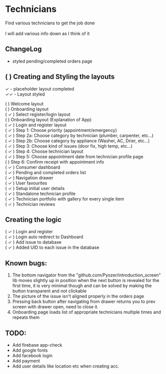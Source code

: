 # Technicians

Find various technicians to get the job done<br />
<br />
I will add various info down as I think of it<br />

## ChangeLog

- styled pending/completed orders page

## (  ) Creating and Styling the layouts

✓ - placeholder layout completed<br />
✓✓ - Layout styled<br />

(  ) Welcome layout<br />
   (  ) Onboarding layout<br />
   ( ✓ ) Select register/login layout<br />
(   ) Onboarding layout (Explanation of App)<br />
( ✓ ) Login and register layout<br />
( ✓ ) Step 1: Choose priority (appointment/emergency)<br />
( ✓ ) Step 2a: Choose category by technician (plumber, carpenter, etc...)<br />
( ✓ ) Step 2b: Choose category by appliance (Washer, AC, Drier, etc...)<br />
( ✓ ) Step 3: Choose kind of issues (door fix, high temp, etc...)<br />
( ✓ ) Step 4: Choose technician layout<br />
( ✓ ) Step 5: Choose appointment date from technician profile page<br />
(  ) Step 6: Confirm receipt with appointment info<br />
( ✓ ) Consumer dashboard<br />
( ✓ ) Pending and completed orders list<br />
( ✓ ) Navigation drawer<br />
( ✓ ) User favourites<br />
( ✓ ) Setup initial user details<br />
( ✓ ) Standalone technician profile<br />
( ✓ ) Technician portfolio with gallery for every single item<br />
( ✓ ) Technician reviews<br />

## Creating the logic

( ✓ ) Login and register<br />
( ✓ ) Login auto redirect to Dashboard<br />
( ✓ ) Add issue to database<br />
( ✓ ) Added UID to each issue in the database<br />

[comment]: <> (## Features to implement:)

[comment]: <> (1. Ability for technician to choose if they can serve emergencies or not<br />)

[comment]: <> (2. Technician setup profile will include<br />)

[comment]: <> (   a. Selecting category<br />)

[comment]: <> (   b. Selecting availability for emergencies<br />)

[comment]: <> (   c. Selecting charge rate<br />)

[comment]: <> (   d. How much time average per job<br />)

[comment]: <> (   e. Contact info<br />)

[comment]: <> (3. Auto-booking system for technician to prevent conflicts<br />)

[comment]: <> (4. Confirm identity of technician using national ID<br />)

[comment]: <> (5. Online and physical payment available<br />)

[comment]: <> (6. Technician profile page will contain previous work photos and reviews,this is the )

[comment]: <> (same page that the consumer will be able to book an appointment from.<br />)

[comment]: <> (7. NO CHAT SYSTEM<br />)

## Known bugs:

1. The bottom navigator from the "github.com/Pyozer/introduction_screen" lib moves slightly up in
position when the next button is revealed for the first time, it is very minimal though and can be
solved by making the button transparent and not clickable
2. The picture of the issue isn't aligned properly in the orders page
3. Pressing back button after navigating from drawer returns you to prev screen with drawer open, 
need to close it.
4. Onboarding page loads list of appropriate technicians multiple times and repeats them

[comment]: <> (## New things I learned:)

## TODO:

- Add firebase app-check
- Add google fonts
- Add facebook login
- Add payment
- Add user details like location etc when creating acc.

[comment]: <> (Visit Facebook Developer Account and click on the app you have created, )

[comment]: <> (and at the top of the dashboard change it to Live App.)

[comment]: <> (facebook data deletion link is a problem, try to fix it later)
